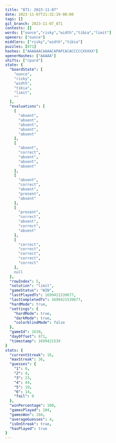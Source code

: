 ```yaml
---
title: "871: 2023-11-07"
date: 2023-11-07T21:32:19-08:00
tags: []
git_branch: 2023-11-07_871
contests: []
words: ["ounce","risky","width","tibia","limit"]
openers: ["ounce"]
middlers: ["risky","width","tibia"]
puzzles: [871]
hashes: ["AAAAAACAAAACAPAPCACACCCCCXXXXX"]
openerHashes: ["AAAAA"]
shifts: ["rpurd"]
state: {
  "boardState": [
    "ounce",
    "risky",
    "width",
    "tibia",
    "limit",
    ""
  ],
  "evaluations": [
    [
      "absent",
      "absent",
      "absent",
      "absent",
      "absent"
    ],
    [
      "absent",
      "correct",
      "absent",
      "absent",
      "absent"
    ],
    [
      "absent",
      "correct",
      "absent",
      "present",
      "absent"
    ],
    [
      "present",
      "correct",
      "absent",
      "correct",
      "absent"
    ],
    [
      "correct",
      "correct",
      "correct",
      "correct",
      "correct"
    ],
    null
  ],
  "rowIndex": 5,
  "solution": "limit",
  "gameStatus": "WIN",
  "lastPlayedTs": 1699421539677,
  "lastCompletedTs": 1699421539677,
  "hardMode": true,
  "settings": {
    "hardMode": true,
    "darkMode": true,
    "colorblindMode": false
  },
  "gameId": 1630,
  "dayOffset": 871,
  "timestamp": 1699421539
}
stats: {
  "currentStreak": 16,
  "maxStreak": 36,
  "guesses": {
    "1": 0,
    "2": 4,
    "3": 23,
    "4": 44,
    "5": 19,
    "6": 14,
    "fail": 0
  },
  "winPercentage": 100,
  "gamesPlayed": 104,
  "gamesWon": 104,
  "averageGuesses": 4,
  "isOnStreak": true,
  "hasPlayed": true
}
---
```

<!-- more -->
